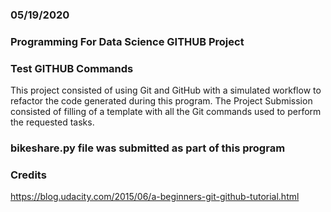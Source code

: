### 05/19/2020

### Programming For Data Science GITHUB Project

### Test GITHUB Commands
This project consisted of using Git and GitHub with a simulated workflow to refactor the code generated during this program.
The Project Submission consisted of filling of a template with all the Git commands used to perform the requested tasks. 

### bikeshare.py file was submitted as part of this program


### Credits
https://blog.udacity.com/2015/06/a-beginners-git-github-tutorial.html



